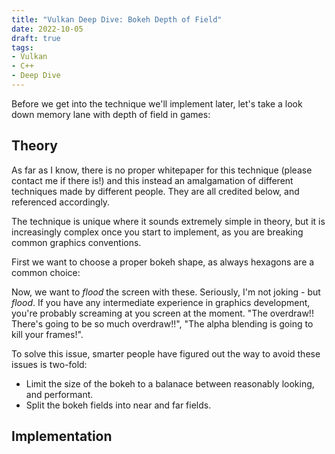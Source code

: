 ```yaml
---
title: "Vulkan Deep Dive: Bokeh Depth of Field"
date: 2022-10-05
draft: true
tags:
- Vulkan
- C++
- Deep Dive
---
```


Before we get into the technique we'll implement later, let's take a look down memory lane with depth of field in games:

## Theory

As far as I know, there is no proper whitepaper for this technique (please contact me if there is!) and this instead an
amalgamation of different techniques made by different people. They are all credited below, and referenced accordingly.

The technique is unique where it sounds extremely simple in theory, but it is increasingly
complex once you start to implement, as you are breaking common graphics conventions.

First we want to choose a proper bokeh shape, as always hexagons are a common choice:

<hexagonal image>

Now, we want to _flood_ the screen with these. Seriously, I'm not joking - but _flood_. If you
have any intermediate experience in graphics development, you're probably screaming at you screen at the moment.
"The overdraw!! There's going to be so much overdraw!!", "The alpha blending is going to kill your frames!".

To solve this issue, smarter people have figured out the way to avoid these issues is two-fold:

* Limit the size of the bokeh to a balanace between reasonably looking, and performant.
* Split the bokeh fields into near and far fields.


## Implementation